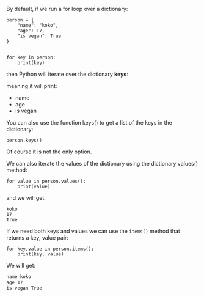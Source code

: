By default, if we run a for loop over a dictionary:
```
person = {
    "name": "koko",
    "age": 17,
    "is vegan": True
}


for key in person:
    print(key)
```
then Python will iterate over the dictionary **keys**:

meaning it will print:

- name
- age
- is vegan



You can also use the function keys() to get a list of the keys in the dictionary:
```
person.keys()
```



Of course it is not the only option.

We can also iterate the values of the dictionary using the dictionary values() method:
```
for value in person.values():
    print(value)
```

and we will get:

```shell
koko
17
True
```


If we need both keys and values we can use the `items()` method that returns a key, value pair:
```
for key,value in person.items():
    print(key, value)
```
We will get:


```bash
name koko
age 17
is vegan True
```